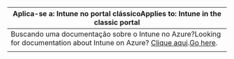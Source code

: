 |<span data-ttu-id="f7d0e-101">Aplica-se a: Intune no portal clássico</span><span class="sxs-lookup"><span data-stu-id="f7d0e-101">Applies to: Intune in the classic portal</span></span> |
|--|
|<span data-ttu-id="f7d0e-102">Buscando uma documentação sobre o Intune no Azure?</span><span class="sxs-lookup"><span data-stu-id="f7d0e-102">Looking for documentation about Intune on Azure?</span></span> <span data-ttu-id="f7d0e-103">[Clique aqui](https://docs.microsoft.com/intune/what-is-intune).</span><span class="sxs-lookup"><span data-stu-id="f7d0e-103">[Go here](https://docs.microsoft.com/intune/what-is-intune).</span></span>|
| |
